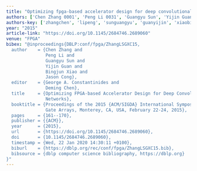 ```yaml
---
title: "Optimizing fpga-based accelerator design for deep convolutional neural networks"
authors: ['Chen Zhang 0001', 'Peng Li 0031', 'Guangyu Sun', 'Yijin Guan', 'Bingjun Xiao', 'Jason Cong']
authors-key: ['zhangchen', 'lipeng', 'sunguangyu', 'guanyijin', 'xiaobingjun', 'congjason']
year: "2015"
article-link: "https://doi.org/10.1145/2684746.2689060"
venue: "FPGA"
bibex: "@inproceedings{DBLP:conf/fpga/ZhangLSGXC15,
  author    = {Chen Zhang and
               Peng Li and
               Guangyu Sun and
               Yijin Guan and
               Bingjun Xiao and
               Jason Cong},
  editor    = {George A. Constantinides and
               Deming Chen},
  title     = {Optimizing FPGA-based Accelerator Design for Deep Convolutional Neural
               Networks},
  booktitle = {Proceedings of the 2015 {ACM/SIGDA} International Symposium on Field-Programmable
               Gate Arrays, Monterey, CA, USA, February 22-24, 2015},
  pages     = {161--170},
  publisher = {{ACM}},
  year      = {2015},
  url       = {https://doi.org/10.1145/2684746.2689060},
  doi       = {10.1145/2684746.2689060},
  timestamp = {Wed, 22 Jan 2020 14:30:11 +0100},
  biburl    = {https://dblp.org/rec/conf/fpga/ZhangLSGXC15.bib},
  bibsource = {dblp computer science bibliography, https://dblp.org}
}"
---
```

